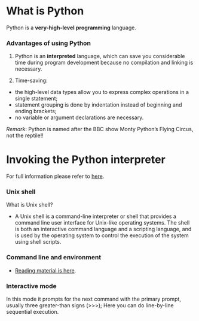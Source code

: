 # What is Python
Python is a **very-high-level** **programming** language.


### Advantages of using Python
1. Python is an **interpreted** language, which can save you considerable time during program development because no compilation and linking is necessary.

2. Time-saving:
  - the high-level data types allow you to express complex operations in a single statement;
  - statement grouping is done by indentation instead of beginning and ending brackets;
  - no variable or argument declarations are necessary.

_Remark_: Python is named after the BBC show Monty Python’s Flying Circus, not the reptile!!


# Invoking the Python interpreter
For full information please refer to [here](https://docs.python.org/3/tutorial/interpreter.html).

### Unix shell
What is Unix shell?
- A Unix shell is a command-line interpreter or shell that provides a command line user interface for Unix-like operating systems. The shell is both an interactive command language and a scripting language, and is used by the operating system to control the execution of the system using shell scripts.

### Command line and environment
- [Reading material is here](https://docs.python.org/3/using/cmdline.html#using-on-general).

### Interactive mode
In this mode it prompts for the next command with the primary prompt, usually three greater-than signs (>>>);
Here you can do line-by-line sequential execution.
